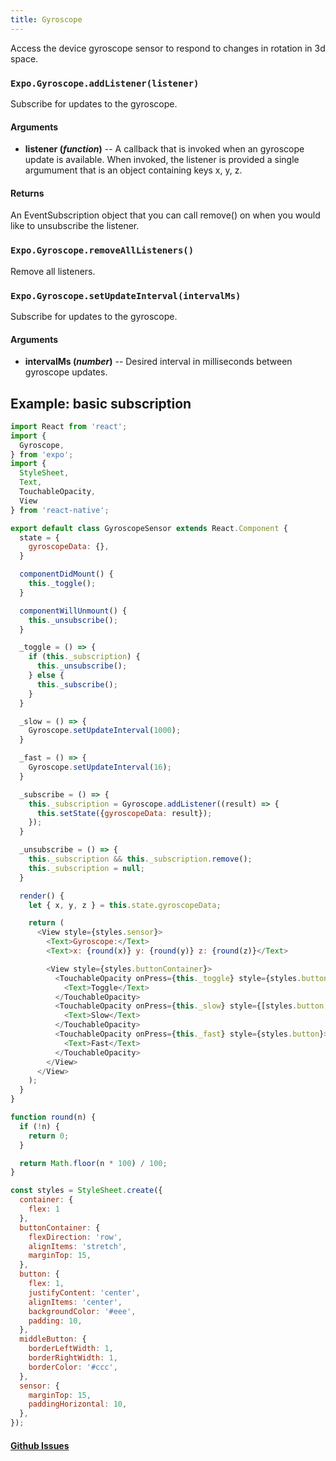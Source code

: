 ```yaml
---
title: Gyroscope
---
```


Access the device gyroscope sensor to respond to changes in rotation in 3d space.

### `Expo.Gyroscope.addListener(listener)`

Subscribe for updates to the gyroscope.

#### Arguments

-   **listener (_function_)** -- A callback that is invoked when an gyroscope update is available. When invoked, the listener is provided a single argumument that is an object containing keys x, y, z.

#### Returns

An EventSubscription object that you can call remove() on when you would like to unsubscribe the listener.

### `Expo.Gyroscope.removeAllListeners()`

Remove all listeners.

### `Expo.Gyroscope.setUpdateInterval(intervalMs)`

Subscribe for updates to the gyroscope.

#### Arguments

-   **intervalMs (_number_)** -- Desired interval in milliseconds between gyroscope updates.

## Example: basic subscription

```javascript
import React from 'react';
import {
  Gyroscope,
} from 'expo';
import {
  StyleSheet,
  Text,
  TouchableOpacity,
  View
} from 'react-native';

export default class GyroscopeSensor extends React.Component {
  state = {
    gyroscopeData: {},
  }

  componentDidMount() {
    this._toggle();
  }

  componentWillUnmount() {
    this._unsubscribe();
  }

  _toggle = () => {
    if (this._subscription) {
      this._unsubscribe();
    } else {
      this._subscribe();
    }
  }

  _slow = () => {
    Gyroscope.setUpdateInterval(1000);
  }

  _fast = () => {
    Gyroscope.setUpdateInterval(16);
  }

  _subscribe = () => {
    this._subscription = Gyroscope.addListener((result) => {
      this.setState({gyroscopeData: result});
    });
  }

  _unsubscribe = () => {
    this._subscription && this._subscription.remove();
    this._subscription = null;
  }

  render() {
    let { x, y, z } = this.state.gyroscopeData;

    return (
      <View style={styles.sensor}>
        <Text>Gyroscope:</Text>
        <Text>x: {round(x)} y: {round(y)} z: {round(z)}</Text>

        <View style={styles.buttonContainer}>
          <TouchableOpacity onPress={this._toggle} style={styles.button}>
            <Text>Toggle</Text>
          </TouchableOpacity>
          <TouchableOpacity onPress={this._slow} style={[styles.button, styles.middleButton]}>
            <Text>Slow</Text>
          </TouchableOpacity>
          <TouchableOpacity onPress={this._fast} style={styles.button}>
            <Text>Fast</Text>
          </TouchableOpacity>
        </View>
      </View>
    );
  }
}

function round(n) {
  if (!n) {
    return 0;
  }

  return Math.floor(n * 100) / 100;
}

const styles = StyleSheet.create({
  container: {
    flex: 1
  },
  buttonContainer: {
    flexDirection: 'row',
    alignItems: 'stretch',
    marginTop: 15,
  },
  button: {
    flex: 1,
    justifyContent: 'center',
    alignItems: 'center',
    backgroundColor: '#eee',
    padding: 10,
  },
  middleButton: {
    borderLeftWidth: 1,
    borderRightWidth: 1,
    borderColor: '#ccc',
  },
  sensor: {
    marginTop: 15,
    paddingHorizontal: 10,
  },
});
```

#### [Github Issues](https://github.com/expo/expo/labels/Gyroscope)
